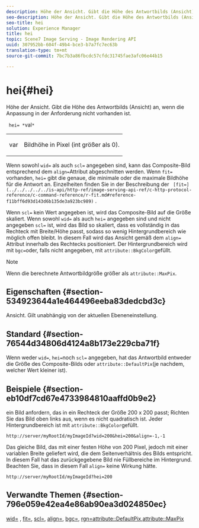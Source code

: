 ```yaml
---
description: Höhe der Ansicht. Gibt die Höhe des Antwortbilds (Ansicht) an, wenn die Anpassung in der Anforderung nicht vorhanden ist.
seo-description: Höhe der Ansicht. Gibt die Höhe des Antwortbilds (Ansicht) an, wenn die Anpassung in der Anforderung nicht vorhanden ist.
seo-title: hei
solution: Experience Manager
title: hei
topic: Scene7 Image Serving - Image Rendering API
uuid: 307952bb-604f-49b4-bce3-b7a7fc7ec63b
translation-type: tm+mt
source-git-commit: 7bc7b3a86fbcdc57cfdc31745fae3afc06e44b15

---
```



# hei{#hei}

Höhe der Ansicht. Gibt die Höhe des Antwortbilds (Ansicht) an, wenn die Anpassung in der Anforderung nicht vorhanden ist.

` hei= *`val`*`

<table id="simpletable_1A36827B6E6647888A4E6E868975D716"> 
 <tr class="strow"> 
  <td class="stentry"> <p> <span class="codeph"> <span class="varname"> var </span></span> </p> </td> 
  <td class="stentry"> <p>Bildhöhe in Pixel (int größer als 0). </p> </td> 
 </tr> 
</table>

Wenn sowohl `wid=` als auch `scl=` angegeben sind, kann das Composite-Bild entsprechend dem `align=`Attribut abgeschnitten werden. Wenn `fit=` vorhanden, `hei=` gibt die genaue, die minimale oder die maximale Bildhöhe für die Antwort an. Einzelheiten finden Sie in der Beschreibung der ` [fit=](../../../../../is-api/http-ref/image-serving-api-ref/c-http-protocol-reference/c-command-reference/r-fit.md#reference-f11bff6d93d143d6b135de3a923bc989)` .

Wenn `scl=` kein Wert angegeben ist, wird das Composite-Bild auf die Größe skaliert. Wenn sowohl `wid=` als auch `hei=` angegeben sind und nicht angegeben `scl=` ist, wird das Bild so skaliert, dass es vollständig in das Rechteck mit Breite/Höhe passt, sodass so wenig Hintergrundbereich wie möglich offen bleibt. In diesem Fall wird das Ansicht gemäß dem `align=` Attribut innerhalb des Rechtecks positioniert. Der Hintergrundbereich wird mit `bgc=`oder, falls nicht angegeben, mit `attribute::BkgColor`gefüllt.

>[!NOTE]
>
>Wenn die berechnete Antwortbildgröße größer als `attribute::MaxPix`.

## Eigenschaften {#section-534923644a1e464496eeba83dedcbd3c}

Ansicht. Gilt unabhängig von der aktuellen Ebeneneinstellung.

## Standard {#section-76544d34806d4124a8b173e229cba71f}

Wenn weder `wid=`, `hei=`noch `scl=` angegeben, hat das Antwortbild entweder die Größe des Composite-Bilds oder `attribute::DefaultPix`(je nachdem, welcher Wert kleiner ist).

## Beispiele {#section-eb10df7cd67e4733984810aaffd0b9e2}

ein Bild anfordern, das in ein Rechteck der Größe 200 x 200 passt; Richten Sie das Bild oben links aus, wenn es nicht quadratisch ist. Jeder Hintergrundbereich ist mit `attribute::BkgColor`gefüllt.

`http://server/myRootId/myImageId?wid=200&hei=200&align=-1,-1`

Das gleiche Bild, das mit einer festen Höhe von 200 Pixel, jedoch mit einer variablen Breite geliefert wird, die dem Seitenverhältnis des Bilds entspricht. In diesem Fall hat das zurückgegebene Bild nie Füllbereiche im Hintergrund. Beachten Sie, dass in diesem Fall `align=` keine Wirkung hätte.

`http://server/myRootId/myImageId?hei=200`

## Verwandte Themen {#section-796e059e42ea4e86ab90ea3d024850ec}

[wid=](../../../../../is-api/http-ref/image-serving-api-ref/c-http-protocol-reference/c-command-reference/r-is-http-wid.md#reference-bfeadcb67bf4485f851eb21345527e47) , [fit=](../../../../../is-api/http-ref/image-serving-api-ref/c-http-protocol-reference/c-command-reference/r-fit.md#reference-f11bff6d93d143d6b135de3a923bc989), [scl=](../../../../../is-api/http-ref/image-serving-api-ref/c-http-protocol-reference/c-command-reference/r-scl.md#reference-b2a74e493d0d407e98fe350551ba3fcc), [align=](../../../../../is-api/http-ref/image-serving-api-ref/c-http-protocol-reference/c-command-reference/r-align.md#reference-b7d6b87c75124d78884f916dd6544bc7), [bgc=](../../../../../is-api/http-ref/image-serving-api-ref/c-http-protocol-reference/c-command-reference/r-bgc.md#reference-53376175f617446fbe5c69120f834b88), [](../../../../../is-api/http-ref/image-serving-api-ref/c-http-protocol-reference/c-command-reference/r-rgn.md#reference-daa9b80e0d8c4b1aa67d116b578d592f)[](../../../../../is-api/image-catalog/image-serving-api-ref/c-image-catalog-reference/c-attributes-reference/r-defaultpix.md#reference-996b2c22b30f4fd9b970c84063306df1)[rgn=attribute::DefaultPix,attribute::MaxPix](../../../../../is-api/image-catalog/image-serving-api-ref/c-image-catalog-reference/c-attributes-reference/r-maxpix.md#reference-e167d396ac794079ba8b5e6eb16eeda5)
